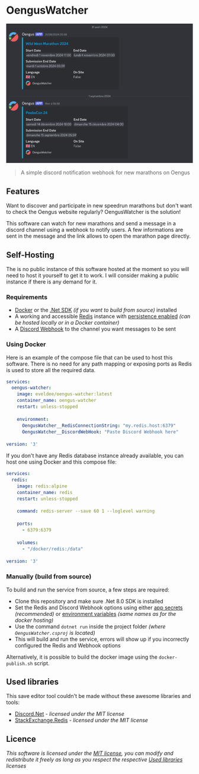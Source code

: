 # OengusWatcher

![Preview screenshot](Screenshots/Preview.png)

> A simple discord notification webhook for new marathons on Oengus

## Features

Want to discover and participate in new speedrun marathons but don't want to check the Oengus website regularly? OengusWatcher is the solution!

This software can watch for new marathons and send a message in a discord channel using a webhook to notify users. A few informations are sent in the message and the link allows to open the marathon page directly.

## Self-Hosting

The is no public instance of this software hosted at the moment so you will need to host it yourself to get it to work. I will consider making a public instance if there is any demand for it.

### Requirements

- [Docker](https://www.docker.com/) or the [.Net SDK](https://dotnet.microsoft.com/en-us/download) _(if you want to build from source)_ installed
- A working and accessible [Redis](https://redis.io/) instance with [persistence enabled](https://redis.io/docs/latest/operate/oss_and_stack/management/persistence/) _(can be hosted locally or in a Docker container)_
- A [Discord Webhook](https://support.discord.com/hc/en-us/articles/228383668-Intro-to-Webhooks) to the channel you want messages to be sent

### Using Docker

Here is an example of the compose file that can be used to host this software. There is no need for any path mapping or exposing ports as Redis is used to store all the required data.

```yml
services:
  oengus-watcher:
    image: eveldee/oengus-watcher:latest
    container_name: oengus-watcher
    restart: unless-stopped
    
    environment:
      OengusWatcher__RedisConnectionString: "my.redis.host:6379"
      OengusWatcher__DiscordWebHook: "Paste Discord Webhook here"
      
version: '3'
```

If you don't have any Redis database instance already available, you can host one using Docker and this compose file:

```yml
services:
  redis:
    image: redis:alpine
    container_name: redis
    restart: unless-stopped
    
    command: redis-server --save 60 1 --loglevel warning
    
    ports:
      - 6379:6379
      
    volumes:
      - "/docker/redis:/data"

version: '3'
```

### Manually (build from source)

To build and run the service from source, a few steps are required:
- Clone this repository and make sure .Net 8.0 SDK is installed
- Set the Redis and Discord Webhook options using either [app secrets](https://learn.microsoft.com/en-us/aspnet/core/security/app-secrets#secret-manager) _(recommended)_ or [environment variables](https://learn.microsoft.com/en-us/dotnet/core/extensions/configuration-providers#environment-variable-configuration-provider) _(same names as for the docker hosting)_
- Use the command `dotnet run` inside the project folder *(where `OengusWatcher.csproj` is located)*
- This will build and run the service, errors will show up if you incorrectly configured the Redis and Webhook options

Alternatively, it is possible to build the docker image using the `docker-publish.sh` script.

## Used libraries

This save editor tool couldn't be made without these awesome libraries and tools:
- [Discord.Net](https://github.com/discord-net/Discord.Net) - *licensed under the MIT license*
- [StackExchange.Redis](https://github.com/StackExchange/StackExchange.Redis) - *licensed under the MIT license*

## Licence

*This software is licensed under the [MIT license](LICENSE), you can modify and redistribute it freely as long as you respect the respective [Used libraries](#used-libraries) licenses*
